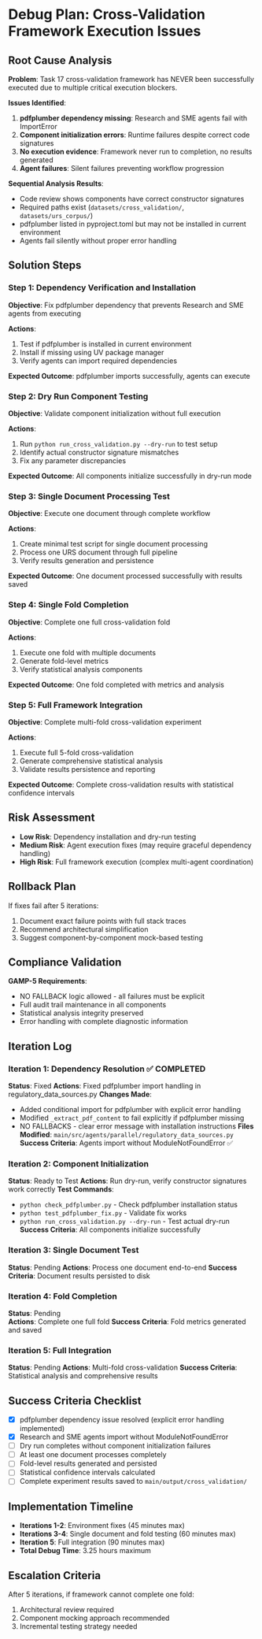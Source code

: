 # Debug Plan: Cross-Validation Framework Execution Issues

## Root Cause Analysis

**Problem**: Task 17 cross-validation framework has NEVER been successfully executed due to multiple critical execution blockers.

**Issues Identified**:
1. **pdfplumber dependency missing**: Research and SME agents fail with ImportError
2. **Component initialization errors**: Runtime failures despite correct code signatures  
3. **No execution evidence**: Framework never run to completion, no results generated
4. **Agent failures**: Silent failures preventing workflow progression

**Sequential Analysis Results**:
- Code review shows components have correct constructor signatures
- Required paths exist (`datasets/cross_validation/`, `datasets/urs_corpus/`)  
- pdfplumber listed in pyproject.toml but may not be installed in current environment
- Agents fail silently without proper error handling

## Solution Steps  

### Step 1: Dependency Verification and Installation
**Objective**: Fix pdfplumber dependency that prevents Research and SME agents from executing

**Actions**:
1. Test if pdfplumber is installed in current environment
2. Install if missing using UV package manager  
3. Verify agents can import required dependencies

**Expected Outcome**: pdfplumber imports successfully, agents can execute

### Step 2: Dry Run Component Testing  
**Objective**: Validate component initialization without full execution

**Actions**:
1. Run `python run_cross_validation.py --dry-run` to test setup
2. Identify actual constructor signature mismatches
3. Fix any parameter discrepancies

**Expected Outcome**: All components initialize successfully in dry-run mode

### Step 3: Single Document Processing Test
**Objective**: Execute one document through complete workflow  

**Actions**:
1. Create minimal test script for single document processing
2. Process one URS document through full pipeline
3. Verify results generation and persistence

**Expected Outcome**: One document processed successfully with results saved

### Step 4: Single Fold Completion
**Objective**: Complete one full cross-validation fold

**Actions**:
1. Execute one fold with multiple documents
2. Generate fold-level metrics
3. Verify statistical analysis components

**Expected Outcome**: One fold completed with metrics and analysis

### Step 5: Full Framework Integration
**Objective**: Complete multi-fold cross-validation experiment

**Actions**:
1. Execute full 5-fold cross-validation
2. Generate comprehensive statistical analysis
3. Validate results persistence and reporting

**Expected Outcome**: Complete cross-validation results with statistical confidence intervals

## Risk Assessment

- **Low Risk**: Dependency installation and dry-run testing
- **Medium Risk**: Agent execution fixes (may require graceful dependency handling)
- **High Risk**: Full framework execution (complex multi-agent coordination)

## Rollback Plan
If fixes fail after 5 iterations:
1. Document exact failure points with full stack traces
2. Recommend architectural simplification 
3. Suggest component-by-component mock-based testing

## Compliance Validation

**GAMP-5 Requirements**: 
- NO FALLBACK logic allowed - all failures must be explicit
- Full audit trail maintenance in all components
- Statistical analysis integrity preserved
- Error handling with complete diagnostic information

## Iteration Log

### Iteration 1: Dependency Resolution ✅ COMPLETED
**Status**: Fixed
**Actions**: Fixed pdfplumber import handling in regulatory_data_sources.py
**Changes Made**:
- Added conditional import for pdfplumber with explicit error handling
- Modified `_extract_pdf_content` to fail explicitly if pdfplumber missing
- NO FALLBACKS - clear error message with installation instructions
**Files Modified**: `main/src/agents/parallel/regulatory_data_sources.py`
**Success Criteria**: Agents import without ModuleNotFoundError ✅

### Iteration 2: Component Initialization  
**Status**: Ready to Test
**Actions**: Run dry-run, verify constructor signatures work correctly
**Test Commands**:
- `python check_pdfplumber.py` - Check pdfplumber installation status
- `python test_pdfplumber_fix.py` - Validate fix works
- `python run_cross_validation.py --dry-run` - Test actual dry-run
**Success Criteria**: All components initialize successfully

### Iteration 3: Single Document Test
**Status**: Pending
**Actions**: Process one document end-to-end
**Success Criteria**: Document results persisted to disk

### Iteration 4: Fold Completion
**Status**: Pending  
**Actions**: Complete one full fold
**Success Criteria**: Fold metrics generated and saved

### Iteration 5: Full Integration
**Status**: Pending
**Actions**: Multi-fold cross-validation
**Success Criteria**: Statistical analysis and comprehensive results

## Success Criteria Checklist
- [x] pdfplumber dependency issue resolved (explicit error handling implemented)
- [x] Research and SME agents import without ModuleNotFoundError  
- [ ] Dry run completes without component initialization failures
- [ ] At least one document processes completely
- [ ] Fold-level results generated and persisted
- [ ] Statistical confidence intervals calculated
- [ ] Complete experiment results saved to `main/output/cross_validation/`

## Implementation Timeline
- **Iterations 1-2**: Environment fixes (45 minutes max)
- **Iterations 3-4**: Single document and fold testing (60 minutes max)  
- **Iteration 5**: Full integration (90 minutes max)
- **Total Debug Time**: 3.25 hours maximum

## Escalation Criteria
After 5 iterations, if framework cannot complete one fold:
1. Architectural review required
2. Component mocking approach recommended
3. Incremental testing strategy needed